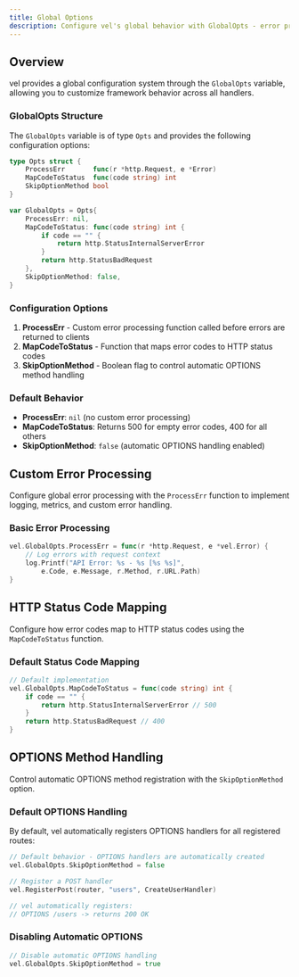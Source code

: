 ```yaml
---
title: Global Options
description: Configure vel's global behavior with GlobalOpts - error processing, status codes, and OPTIONS handling.
---
```


## Overview

vel provides a global configuration system through the `GlobalOpts` variable,
allowing you to customize framework behavior across all handlers.

### GlobalOpts Structure

The `GlobalOpts` variable is of type `Opts` and provides the following configuration options:

```go
type Opts struct {
    ProcessErr       func(r *http.Request, e *Error)
    MapCodeToStatus  func(code string) int
    SkipOptionMethod bool
}

var GlobalOpts = Opts{
    ProcessErr: nil,
    MapCodeToStatus: func(code string) int {
        if code == "" {
            return http.StatusInternalServerError
        }
        return http.StatusBadRequest
    },
    SkipOptionMethod: false,
}
```

### Configuration Options

1. **ProcessErr** - Custom error processing function called before errors are returned to clients
2. **MapCodeToStatus** - Function that maps error codes to HTTP status codes
3. **SkipOptionMethod** - Boolean flag to control automatic OPTIONS method handling

### Default Behavior

- **ProcessErr**: `nil` (no custom error processing)
- **MapCodeToStatus**: Returns 500 for empty error codes, 400 for all others
- **SkipOptionMethod**: `false` (automatic OPTIONS handling enabled)

## Custom Error Processing

Configure global error processing with the `ProcessErr` function to implement logging, metrics, and custom error handling.

### Basic Error Processing

```go
vel.GlobalOpts.ProcessErr = func(r *http.Request, e *vel.Error) {
    // Log errors with request context
    log.Printf("API Error: %s - %s [%s %s]",
        e.Code, e.Message, r.Method, r.URL.Path)
}
```

## HTTP Status Code Mapping

Configure how error codes map to HTTP status codes using the `MapCodeToStatus` function.

### Default Status Code Mapping

```go
// Default implementation
vel.GlobalOpts.MapCodeToStatus = func(code string) int {
    if code == "" {
        return http.StatusInternalServerError // 500
    }
    return http.StatusBadRequest // 400
}
```

## OPTIONS Method Handling

Control automatic OPTIONS method registration with the `SkipOptionMethod` option.

### Default OPTIONS Handling

By default, vel automatically registers OPTIONS handlers for all registered routes:

```go
// Default behavior - OPTIONS handlers are automatically created
vel.GlobalOpts.SkipOptionMethod = false

// Register a POST handler
vel.RegisterPost(router, "users", CreateUserHandler)

// vel automatically registers:
// OPTIONS /users -> returns 200 OK
```

### Disabling Automatic OPTIONS

```go
// Disable automatic OPTIONS handling
vel.GlobalOpts.SkipOptionMethod = true
```
